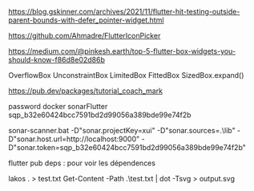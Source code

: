 https://blog.gskinner.com/archives/2021/11/flutter-hit-testing-outside-parent-bounds-with-defer_pointer-widget.html


https://github.com/Ahmadre/FlutterIconPicker

https://medium.com/@pinkesh.earth/top-5-flutter-box-widgets-you-should-know-f86d8e02d86b


OverflowBox
UnconstraintBox
LimitedBox
FittedBox
SizedBox.expand()


https://pub.dev/packages/tutorial_coach_mark

password docker sonarFlutter  sqp_b32e60424bcc7591bd2d99056a389bde99e74f2b

sonar-scanner.bat -D"sonar.projectKey=xui" -D"sonar.sources=.\lib" -D"sonar.host.url=http://localhost:9000" -D"sonar.token=sqp_b32e60424bcc7591bd2d99056a389bde99e74f2b"



flutter pub deps  : pour voir les dépendences

lakos . > test.txt
Get-Content -Path .\test.txt | dot -Tsvg > output.svg